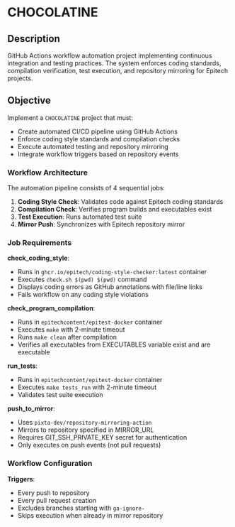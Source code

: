 # CHOCOLATINE

## Description
GitHub Actions workflow automation project implementing continuous integration and testing practices. The system enforces coding standards, compilation verification, test execution, and repository mirroring for Epitech projects.

## Objective
Implement a `CHOCOLATINE` project that must:
- Create automated CI/CD pipeline using GitHub Actions
- Enforce coding style standards and compilation checks
- Execute automated testing and repository mirroring
- Integrate workflow triggers based on repository events

### Workflow Architecture
The automation pipeline consists of 4 sequential jobs:
1. **Coding Style Check**: Validates code against Epitech coding standards
2. **Compilation Check**: Verifies program builds and executables exist
3. **Test Execution**: Runs automated test suite
4. **Mirror Push**: Synchronizes with Epitech repository mirror

### Job Requirements
**check_coding_style**:
- Runs in `ghcr.io/epitech/coding-style-checker:latest` container
- Executes `check.sh $(pwd) $(pwd)` command
- Displays coding errors as GitHub annotations with file/line links
- Fails workflow on any coding style violations

**check_program_compilation**:
- Runs in `epitechcontent/epitest-docker` container
- Executes `make` with 2-minute timeout
- Runs `make clean` after compilation
- Verifies all executables from EXECUTABLES variable exist and are executable

**run_tests**:
- Runs in `epitechcontent/epitest-docker` container
- Executes `make tests_run` with 2-minute timeout
- Validates test suite execution

**push_to_mirror**:
- Uses `pixta-dev/repository-mirroring-action`
- Mirrors to repository specified in MIRROR_URL
- Requires GIT_SSH_PRIVATE_KEY secret for authentication
- Only executes on push events (not pull requests)

### Workflow Configuration
**Triggers**:
- Every push to repository
- Every pull request creation
- Excludes branches starting with `ga-ignore-`
- Skips execution when already in mirror repository
